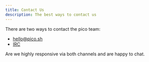 ```yaml
---
title: Contact Us
description: The best ways to contact us
---
```


There are two ways to contact the pico team:

- [hello@pico.sh](mailto:hello@pico.sh)
- [IRC](/irc)

Are we highly responsive via both channels and are happy to chat.
